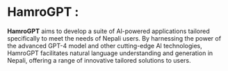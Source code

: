 # HamroGPT :

**HamroGPT** aims to develop a suite of Al-powered applications tailored specifically to meet the needs of Nepali users. By harnessing the power of the advanced GPT-4 model and other cutting-edge Al technologies, HamroGPT facilitates natural language understanding and generation in Nepali, offering a range of innovative tailored solutions to users.